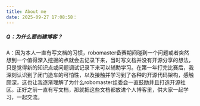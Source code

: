 ```yaml
---
title: About me
date: 2025-09-27 17:08:58：
---
```


##### Q：为什么要创建博客？

A：因为本人一直有写文档的习惯，robomaster备赛期间碰到一个问题或者突然想到一个值得深入挖掘的点就会去记录下来，当时写文档并没有开源分享的想法，只是觉得新的知识点或问题调试记录下来可以辅助学习。在第一年打完比赛后，我深刻认识到了闭门造车的可怕性，以及接触并学习到了各种的开源代码架构，感触颇深，这也让我逐渐理解了为什么robomaster组委会一直鼓励并且打造开源社区。正好之前一直有写文档，那就把这些文档都放进个人博客里，供大家一起学习，一起交流。
